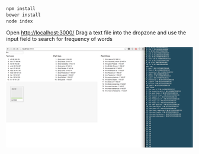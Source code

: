 ````sh
npm install
bower install
node index
````
Open [http://localhost:3000/](http://localhost:3000/)
Drag a text file into the dropzone and use the input field to search for frequency of words

![screen](screen.png)
